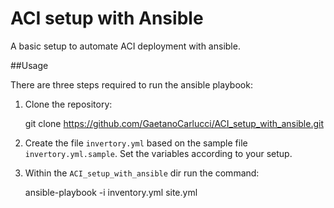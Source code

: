 # ACI setup with Ansible
A basic setup to automate ACI deployment with ansible.

##Usage

There are three steps required to run the ansible playbook:

   1. Clone the repository:
    
        git clone https://github.com/GaetanoCarlucci/ACI_setup_with_ansible.git

   2. Create the file `invertory.yml` based on the sample file `invertory.yml.sample`. Set the variables according to your setup.

   3. Within the `ACI_setup_with_ansible` dir run the command:
 
        ansible-playbook -i inventory.yml site.yml




